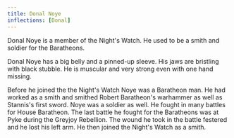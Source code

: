 ```yaml
---
title: Donal Noye
inflections: [Donal]
---
```


Donal Noye is a member of the Night's Watch. He used to be a smith and soldier for the Baratheons.

Donal Noye has a big belly and a pinned-up sleeve. His jaws are bristling with black stubble. He is muscular and very strong even with one hand missing.

Before he joined the the Night's Watch Noye was a Baratheon man. He had worked as a smith and smithed Robert Baratheon's warhammer as well as Stannis's first sword. Noye was a soldier as well. He fought in many battles for House Baratheon. The last battle he fought for the Baratheons was at Pyke during the Greyjoy Rebellion. The wound he took in the battle festered and he lost his left arm. He then joined the Night's Watch as a smith.


